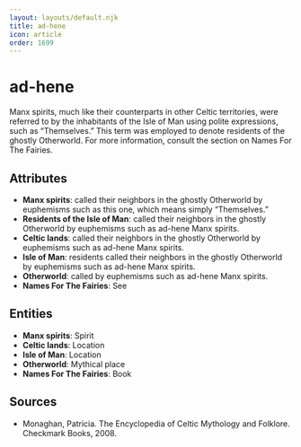 ```yaml
---
layout: layouts/default.njk
title: ad-hene
icon: article
order: 1699
---
```

# ad-hene

Manx spirits, much like their counterparts in other Celtic territories, were referred to by the inhabitants of the Isle of Man using polite expressions, such as “Themselves.” This term was employed to denote residents of the ghostly Otherworld. For more information, consult the section on Names For The Fairies.

## Attributes

- **Manx spirits**: called their neighbors in the ghostly Otherworld by euphemisms such as this one, which means simply “Themselves.”
- **Residents of the Isle of Man**: called their neighbors in the ghostly Otherworld by euphemisms such as ad-hene Manx spirits.
- **Celtic lands**: called their neighbors in the ghostly Otherworld by euphemisms such as ad-hene Manx spirits.
- **Isle of Man**: residents called their neighbors in the ghostly Otherworld by euphemisms such as ad-hene Manx spirits.
- **Otherworld**: called by euphemisms such as ad-hene Manx spirits.
- **Names For The Fairies**: See

## Entities

- **Manx spirits**: Spirit
- **Celtic lands**: Location
- **Isle of Man**: Location
- **Otherworld**: Mythical place
- **Names For The Fairies**: Book

## Sources

- Monaghan, Patricia. The Encyclopedia of Celtic Mythology and Folklore. Checkmark Books, 2008.

